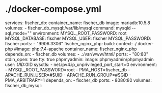 # ./docker-compose.yml
services:
    fischer_db:
        container_name: fischer_db
        image: mariadb:10.5.8
        volumes:
            - fischer_db_mysql:/var/lib/mysql
        command: mysqld --sql_mode=""
        environment:
            MYSQL_ROOT_PASSWORD: root
            MYSQL_DATABASE: fischer
            MYSQL_USER: fischer
            MYSQL_PASSWORD: fischer
        ports:
            - "9906:3306"
    fischer_nginx_php:
        build:
            context: ./.docker-php
        #image: php:7.4-apache
        container_name: fischer_nginx_php
        depends_on:
            - fischer_db
        volumes:
            - .:/var/www/html/
        ports:
            - "80:80"
        stdin_open: true
        tty: true
    phpmyadmin:
        image: phpmyadmin/phpmyadmin
        user: $UID:$GID
        sysctls:
            - net.ipv4.ip_unprivileged_port_start=0
        environment:
            - MYSQL_ROOT_PASSWORD=root
            - PMA_HOST=fischer_db
            - APACHE_RUN_USER=#$UID
            - APACHE_RUN_GROUP=#$GID
            - PMA_ARBITRARY=1
        depends_on:
            - fischer_db
        ports:
            - 8080:80
volumes:
    fischer_db_mysql:
